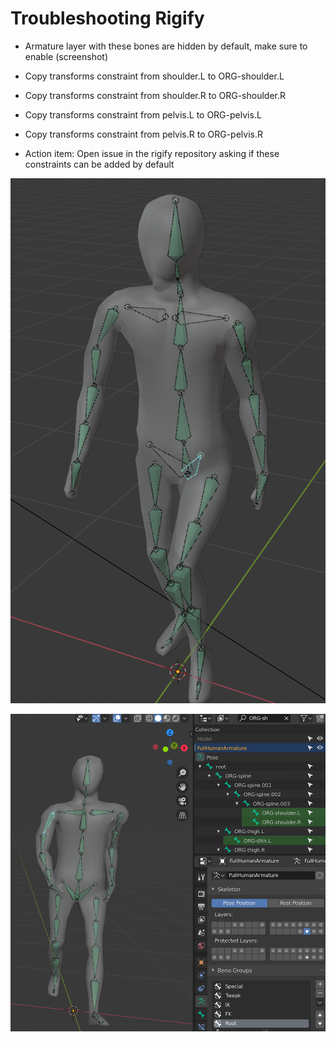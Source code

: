 # Troubleshooting Rigify

- Armature layer with these bones are hidden by default, make sure to enable (screenshot)
- Copy transforms constraint from shoulder.L to ORG-shoulder.L
- Copy transforms constraint from shoulder.R to ORG-shoulder.R
- Copy transforms constraint from pelvis.L to ORG-pelvis.L
- Copy transforms constraint from pelvis.R to ORG-pelvis.R

- Action item: Open issue in the rigify repository asking if these constraints can be added by default

![Before copy transforms](./before-copy-transforms.png)

![After copy transforms](./after-copy-transforms.png)
